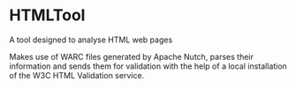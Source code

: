 # HTMLTool
A tool designed to analyse HTML web pages

Makes use of WARC files generated by Apache Nutch, parses their information and sends them for validation with the help of a local installation of the W3C HTML Validation service.
